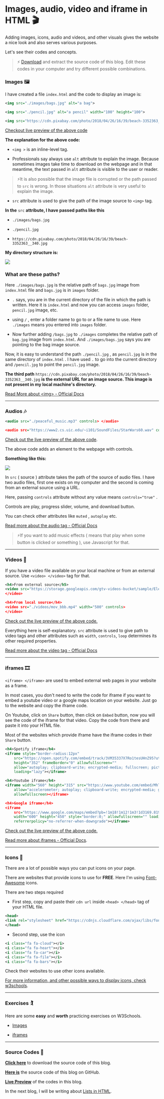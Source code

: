 # Images, audio, video and iframe in HTML 🎬

Adding images, icons, audio and videos, and other visuals gives the website a nice look and also serves various purposes.

Let's see their codes and concepts.

> ⚡ [Download](https://github.com/WebD-Essentials/HTML5/archive/refs/heads/images-audio-and-video-etc.zip) and extract the source code of this blog. Edit these codes in your computer and try different possible combinations.

### Images 🖼️

I have created a file `index.html` and the code to display an image is:

```xml
<img src="./images/bags.jpg" alt="a bag">

<img src="./pencil.jpg" alt="a pencil" width="100" height="100">

<img src="https://cdn.pixabay.com/photo/2018/04/26/16/39/beach-3352363__340.jpg" alt="a beach">
```

[Checkout live preview of the above code](https://webd-essentials.github.io/HTML5/images-audio-and-video-etc#images)

**The explanation for the above code:**

* `<img >` is an inline-level tag.
    
* Professionals say always use `alt` attribute to explain the image. Because sometimes images take time to download on the webpage and in that meantime, the text passed in `alt` attribute is visible to the user or reader.
    

> ⚡It is also possible that the image file is corrupted or the path passed to `src` is wrong. In those situations `alt` attribute is very useful to explain the image.

* `src` attribute is used to give the path of the image source to `<img>` tag.
    

**In the** `src` **attribute, I have passed paths like this**

* `./images/bags.jpg`
    
* `./pencil.jpg`
    
* `https://cdn.pixabay.com/photo/2018/04/26/16/39/beach-3352363__340.jpg`
    

**My directory structure is:**

![](https://cdn.hashnode.com/res/hashnode/image/upload/v1672720730300/54ffeaa5-53df-43d3-885d-cd28f1c954fb.png)

### What are these paths?

Here `./images/bags.jpg` is the relative path of `bags.jpg` image from `index.html` file and `bags.jpg` is in `images` folder.

* `.` says, you are in the current directory of the file in which the path is written. Here it is `index.html` and now you can access `images` folder, `pencil.jpg` image, etc.
    
* using `/` , enter a folder name to go to or a file name to use. Here `./images` means you entered into `images` folder.
    
* Now further adding `/bags.jpg` to `./images` completes the relative path of `bag.jpg` image from `index.html`. And `./images/bags.jpg` says you are pointing to the bag image source.
    

Now, it is easy to understand the path `./pencil.jpg` , as `pencil.jpg` is in the same directory of `index.html` . I have used `.` to go into the current directory and `/pencil.jpg` to point the `pencil.jpg` image.

**The third path** `https://cdn.pixabay.com/photo/2018/04/26/16/39/beach-3352363__340.jpg` **is the external URL for an image source. This image is not present in my local machine's directory.**

[Read More about &lt;img&gt; - Official Docs](https://developer.mozilla.org/en-US/docs/Web/HTML/Element/img)

---

### Audios 🎶

```xml
<audio src="./peaceful_music.mp3" controls> </audio>

<audio src="https://www2.cs.uic.edu/~i101/SoundFiles/StarWars60.wav" controls="true" autoplay muted> </audio>
```

[Check out the live preview of the above code](https://webd-essentials.github.io/HTML5/images-audio-and-video-etc#audios).

The above code adds an element to the webpage with controls.

**Something like this:**

![](https://cdn.hashnode.com/res/hashnode/image/upload/v1672641006586/1a16213a-8f47-4b81-83d6-86a7f1029ee4.png)

In `src` ( source ) attribute takes the path of the source of audio files. I have two audio files, first one exists on my computer and the second is coming from an external source using a URL.

Here, passing `controls` attribute without any value means `controls="true"` .

Controls are play, progress slider, volume, and download button.

You can check other attributes like `muted` , `autoplay` etc.

[Read more about the audio tag - Official Docs](https://developer.mozilla.org/en-US/docs/Web/HTML/Element/audio)

> ⚡If you want to add music effects ( means that play when some button is clicked or something ), use Javascript for that.

---

### Videos 🎥

If you have a video file available on your local machine or from an external source. Use `<video> </video>` tag for that.

```xml
<h4>From external source</h5>
<video src="https://storage.googleapis.com/gtv-videos-bucket/sample/ElephantsDream.mp4" width="600" controls loop>
</video>

<h4>From local source</h4>
<video src="./videos/mov_bbb.mp4" width="500" controls>
</video>
```

[Check out the live preview of the above code.](https://webd-essentials.github.io/HTML5/images-audio-and-video-etc#videos)

Everything here is self-explanatory. `src` attribute is used to give path to video tags and other attributes such as `width`, `controls`, `loop` determines its other required properties.

[Read more about the video tag - Official Docs](https://developer.mozilla.org/en-US/docs/Web/HTML/Element/video)

---

### iframes 🎞️

`<iframe> </iframe>` are used to embed external web pages in your website as a frame.

In most cases, you don't need to write the code for iframe if you want to embed a youtube video or a google maps location on your website. Just go to the website and copy the iframe code.

On Youtube, click on `Share` button, then click on `Embed` button, now you will see the code of the iframe for that video. Copy the code from there and paste it into your HTML file.

Most of the websites which provide iframe have the iframe codes in their `Share` button.

```xml
<h4>Spotify iframe</h4>
<iframe style="border-radius:12px"
    src="https://open.spotify.com/embed/track/3VM35337X7Ro1tesUHnZ95?utm_source=generator" width="100%"
    height="352" frameBorder="0" allowfullscreen=""
    allow="autoplay; clipboard-write; encrypted-media; fullscreen; picture-in-picture"
    loading="lazy"></iframe>

<h4>Youtube iframe</h4>
<iframe width="560" height="315" src="https://www.youtube.com/embed/MhTDp5FwfmM" frameborder="0"
    allow="accelerometer; autoplay; clipboard-write; encrypted-media; gyroscope; picture-in-picture"
    allowfullscreen></iframe>

<h4>Google iframe</h4>
<iframe
    src="https://www.google.com/maps/embed?pb=!1m18!1m12!1m3!1d3169.8198184838316!2d-122.15238048475987!3d37.39409317983052!2m3!1f0!2f0!3f0!3m2!1i1024!2i768!4f13.1!3m3!1m2!1s0x808fb075776f1c3b%3A0xccc17e4da6b38370!2sTesla%20HQ!5e0!3m2!1sen!2sin!4v1672715268459!5m2!1sen!2sin"
    width="600" height="450" style="border:0;" allowfullscreen="" loading="lazy"
    referrerpolicy="no-referrer-when-downgrade"></iframe>
```

[Check out the live preview of the above code.](https://webd-essentials.github.io/HTML5/images-audio-and-video-etc#iframes)

[Read more about iframes - Official Docs](https://developer.mozilla.org/en-US/docs/Web/HTML/Element/iframe).

---

### Icons 🥼

There are a lot of possible ways you can put icons on your page.

There are websites that provide icons to use for **FREE**. Here I'm using [Font-Awesome](https://fontawesome.com/icons) icons.

There are two steps required

* First step, copy and paste their `cdn url` inside `<head> </head>` tag of your HTML file.
    

```xml
<head>
<link rel="stylesheet" href="https://cdnjs.cloudflare.com/ajax/libs/font-awesome/4.7.0/css/font-awesome.min.css">
</head>
```

* Second step, use the icon
    

```xml
<i class="fa fa-cloud"></i>
<i class="fa fa-heart"></i>
<i class="fa fa-car"></i>
<i class="fa fa-file"></i>
<i class="fa fa-bars"></i>
```

Check their websites to use other icons available.

[For more information, and other possible ways to display icons, check w3schools](https://www.w3schools.com/icons/).

---

### Exercises 🏌️

Here are some **easy** and **worth** practicing exercises on W3Schools.

* [Images](https://www.w3schools.com/html/exercise.asp?filename=exercise_html_images1)
    
* [iframes](https://www.w3schools.com/html/exercise.asp?filename=exercise_html_iframe1)
    

---

### **Source Codes 💠**

[**Click here**](https://github.com/WebD-Essentials/HTML5/archive/refs/heads/images-audio-and-video-etc.zip) to download the source code of this blog.

[**Here is**](https://github.com/WebD-Essentials/HTML5/tree/images-audio-and-video-etc) the source code of this blog on GitHub.

[**Live Preview**](https://webd-essentials.github.io/HTML5/images-audio-and-video-etc/) of the codes in this blog.

In the next blog, I will be writing about [Lists in HTML](https://webdessentials.hashnode.dev/lists-in-html).